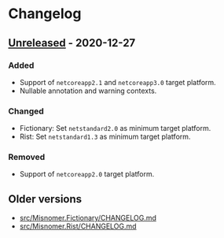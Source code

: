 # Changelog

## [Unreleased] - 2020-12-27
### Added
- Support of `netcoreapp2.1` and `netcoreapp3.0` target platform.
- Nullable annotation and warning contexts.

### Changed
- Fictionary: Set `netstandard2.0` as minimum target platform.
- Rist: Set `netstandard1.3` as minimum target platform.

### Removed
- Support of `netcoreapp2.0` target platform.

## Older versions
- [src/Misnomer.Fictionary/CHANGELOG.md](src/Misnomer.Fictionary/CHANGELOG.md)
- [src/Misnomer.Rist/CHANGELOG.md](src/Misnomer.Rist/CHANGELOG.md)

[Unreleased]: https://github.com/qbit86/misnomer/compare/fictionary-0.2.0...HEAD
